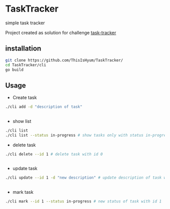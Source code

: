# TaskTracker
simple task tracker

Project created as solution for challenge [task-tracker](https://roadmap.sh/projects/task-tracker)
## installation
```sh
git clone https://github.com/ThisIsHyum/TaskTracker/
cd TaskTracker/cli
go build
```

## Usage

- Create task
```sh
./cli add -d "description of task"
 
```

- show list
```sh
./cli list
./cli list --status in-progress # show tasks only with status in-progress
```

- delete task
```sh
./cli delete --id 1 # delete task with id 0
 
```

- update task
```sh
./cli update --id 1 -d "new description" # update description of task with id 1
 
```

- mark task
```sh
./cli mark --id 1 --status in-progress # new status of task with id 1
 
```
